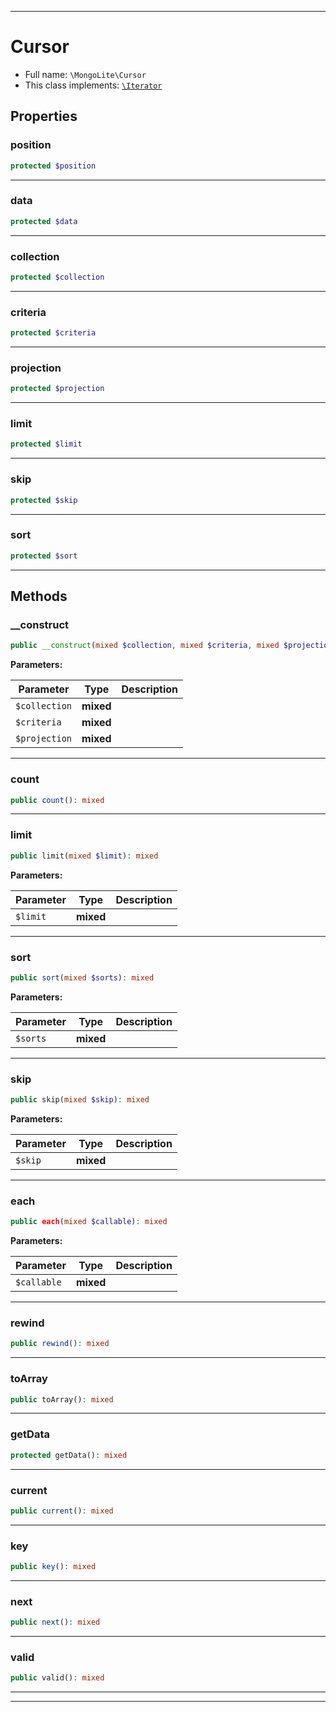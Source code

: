 ***

# Cursor

* Full name: `\MongoLite\Cursor`
* This class implements:
  [`\Iterator`](../Iterator.md)

## Properties

### position

```php
protected $position
```

***

### data

```php
protected $data
```

***

### collection

```php
protected $collection
```

***

### criteria

```php
protected $criteria
```

***

### projection

```php
protected $projection
```

***

### limit

```php
protected $limit
```

***

### skip

```php
protected $skip
```

***

### sort

```php
protected $sort
```

***

## Methods

### __construct

```php
public __construct(mixed $collection, mixed $criteria, mixed $projection = null): mixed
```

**Parameters:**

| Parameter | Type | Description |
|-----------|------|-------------|
| `$collection` | **mixed** |  |
| `$criteria` | **mixed** |  |
| `$projection` | **mixed** |  |

***

### count

```php
public count(): mixed
```

***

### limit

```php
public limit(mixed $limit): mixed
```

**Parameters:**

| Parameter | Type | Description |
|-----------|------|-------------|
| `$limit` | **mixed** |  |

***

### sort

```php
public sort(mixed $sorts): mixed
```

**Parameters:**

| Parameter | Type | Description |
|-----------|------|-------------|
| `$sorts` | **mixed** |  |

***

### skip

```php
public skip(mixed $skip): mixed
```

**Parameters:**

| Parameter | Type | Description |
|-----------|------|-------------|
| `$skip` | **mixed** |  |

***

### each

```php
public each(mixed $callable): mixed
```

**Parameters:**

| Parameter | Type | Description |
|-----------|------|-------------|
| `$callable` | **mixed** |  |

***

### rewind

```php
public rewind(): mixed
```

***

### toArray

```php
public toArray(): mixed
```

***

### getData

```php
protected getData(): mixed
```

***

### current

```php
public current(): mixed
```

***

### key

```php
public key(): mixed
```

***

### next

```php
public next(): mixed
```

***

### valid

```php
public valid(): mixed
```

***


***

